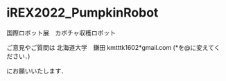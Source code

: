 # iREX2022_PumpkinRobot
国際ロボット展　カボチャ収穫ロボット

ご意見やご質問は
北海道大学　鎌田
kmtttk1602\*gmail.com (\*を@に変えてください．)

にお願いいたします．


